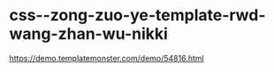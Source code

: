 # css--zong-zuo-ye-template-rwd-wang-zhan-wu-nikki

https://demo.templatemonster.com/demo/54816.html
